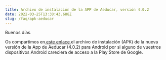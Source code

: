 ```yaml
---
title: Archivo de instalación de la APP de Aeducar, versión 4.0.2
date: 2022-03-25T13:30:43.688Z
slug: /faq/apk-aeducar
---
```

Buenos días.

Os compartimos en[ este enlace ](https://drive.google.com/file/d/1rFMV-2MGHJch5GjY2d4meVl91Dyk0cBs/view?usp=share_link)el archivo de instalación (APK) de la nueva versión de la App de Aeducar (4.0.2) para Android por si alguno de vuestros dispositivos Android careciera de acceso a la Play Store de Google.
